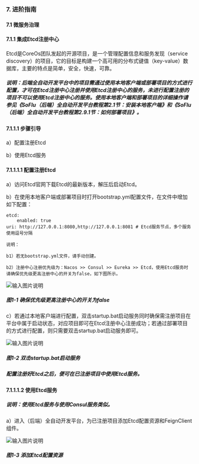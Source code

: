 ### 7. 进阶指南

#### 7.1 微服务治理

#### 7.1.1 集成Etcd注册中心

Etcd是CoreOs团队发起的开源项目，是一个管理配置信息和服务发现（service discovery）的项目，它的目标是构建一个高可用的分布式键值（key-value）数据库，主要的特点是简单，安全，快速，可靠。

##### 说明：后端全自动开发平台中的项目需通过使用本地客户端或部署项目的方式进行配置，才可在Etcd注册中心注册并使用Etcd注册中心的服务，未进行配置注册的项目不可以使用Etcd注册中心的服务。使用本地客户端和部署项目的详细操作请参见《SoFlu（后端）全自动开发平台教程第2.1节：安装本地客户端》和《SoFlu（后端）全自动开发平台教程第2.9.1节：如何部署项目》。

#### 7.1.1.1 步骤引导

a）配置注册Etcd

b）使用Etcd服务

#### 7.1.1.1.1 配置注册Etcd

a）访问Etcd官网下载Etcd的最新版本，解压后启动Etcd。

b）在使用本地客户端或部署项目时打开bootstrap.yml配置文件，在文件中增加如下配置：

```
etcd:  
    enabled: true 
uri: http://127.0.0.1:8080,http://127.0.0.1:8081 # Etcd服务节点，多个服务使用逗号分隔
```

```
说明：

b1）若无bootstrap.yml文件，请手动创建。

b2）注册中心注册优先级为：Nacos >> Consul >> Eureka >> Etcd，使用Etcd服务时请确保优先级更高注册中心的开关为false，如下图所示。
```

![输入图片说明](../../../../images/SoFlu%EF%BC%88%E5%90%8E%E7%AB%AF%EF%BC%89%E5%BC%80%E5%8F%91%E5%B9%B3%E5%8F%B0/1.%20%E6%9C%80%E6%96%B0%E7%89%88%E6%9C%AC%20-%20%E6%9B%B4%E6%96%B0%E6%97%A5%E6%9C%9F%20-%202022.10.08/7.%20%E8%BF%9B%E9%98%B6%E6%8C%87%E5%8D%97/1.%20%E5%BE%AE%E6%9C%8D%E5%8A%A1%E6%B2%BB%E7%90%86/image.png)

##### 图1-1 确保优先级更高注册中心的开关为false

c）若通过本地客户端进行配置，双击startup.bat启动服务同时确保需注册项目在平台中属于启动状态，对应项目即可在Etcd注册中心注册成功；若通过部署项目的方式进行配置，则只需要双击startup.bat启动服务即可。

![输入图片说明](../../../../images/SoFlu%EF%BC%88%E5%90%8E%E7%AB%AF%EF%BC%89%E5%BC%80%E5%8F%91%E5%B9%B3%E5%8F%B0/1.%20%E6%9C%80%E6%96%B0%E7%89%88%E6%9C%AC%20-%20%E6%9B%B4%E6%96%B0%E6%97%A5%E6%9C%9F%20-%202022.10.08/7.%20%E8%BF%9B%E9%98%B6%E6%8C%87%E5%8D%97/1.%20%E5%BE%AE%E6%9C%8D%E5%8A%A1%E6%B2%BB%E7%90%86/1-2.png)

##### 图1-2 双击startup.bat启动服务

##### 配置注册好Etcd之后，便可在已注册项目中使用Etcd服务。

#### 7.1.1.1.2 使用Etcd服务

##### 说明：使用Etcd服务与使用Consul服务类似。

a）进入（后端）全自动开发平台，为已注册项目添加Etcd配置资源和FeignClient组件。

![输入图片说明](../../../../images/SoFlu%EF%BC%88%E5%90%8E%E7%AB%AF%EF%BC%89%E5%BC%80%E5%8F%91%E5%B9%B3%E5%8F%B0/1.%20%E6%9C%80%E6%96%B0%E7%89%88%E6%9C%AC%20-%20%E6%9B%B4%E6%96%B0%E6%97%A5%E6%9C%9F%20-%202022.10.08/7.%20%E8%BF%9B%E9%98%B6%E6%8C%87%E5%8D%97/1.%20%E5%BE%AE%E6%9C%8D%E5%8A%A1%E6%B2%BB%E7%90%86/1-3.png)

##### 图1-3 添加Etcd配置资源
